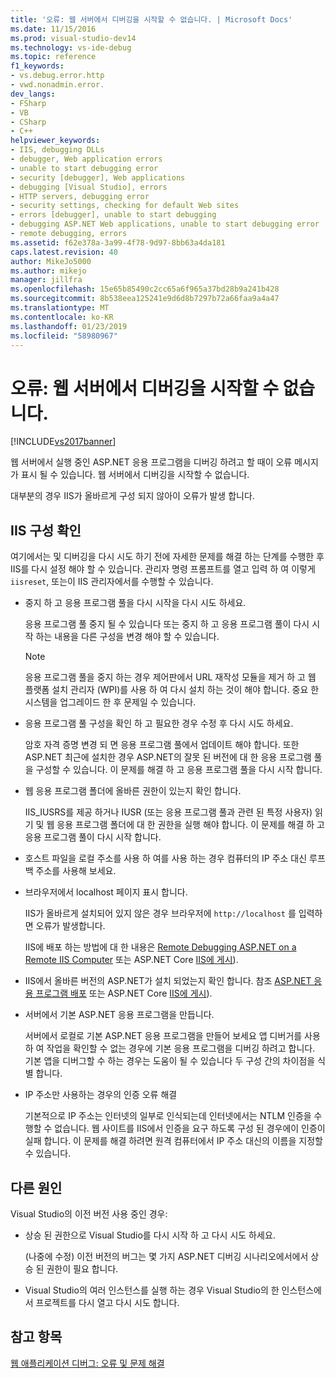 ```yaml
---
title: '오류: 웹 서버에서 디버깅을 시작할 수 없습니다. | Microsoft Docs'
ms.date: 11/15/2016
ms.prod: visual-studio-dev14
ms.technology: vs-ide-debug
ms.topic: reference
f1_keywords:
- vs.debug.error.http
- vwd.nonadmin.error.
dev_langs:
- FSharp
- VB
- CSharp
- C++
helpviewer_keywords:
- IIS, debugging DLLs
- debugger, Web application errors
- unable to start debugging error
- security [debugger], Web applications
- debugging [Visual Studio], errors
- HTTP servers, debugging error
- security settings, checking for default Web sites
- errors [debugger], unable to start debugging
- debugging ASP.NET Web applications, unable to start debugging error
- remote debugging, errors
ms.assetid: f62e378a-3a99-4f78-9d97-8bb63a4da181
caps.latest.revision: 40
author: MikeJo5000
ms.author: mikejo
manager: jillfra
ms.openlocfilehash: 15e65b85490c2cc65a6f965a37bd28b9a241b428
ms.sourcegitcommit: 8b538eea125241e9d6d8b7297b72a66faa9a4a47
ms.translationtype: MT
ms.contentlocale: ko-KR
ms.lasthandoff: 01/23/2019
ms.locfileid: "58980967"
---
```

# <a name="error-unable-to-start-debugging-on-the-web-server"></a>오류: 웹 서버에서 디버깅을 시작할 수 없습니다.
[!INCLUDE[vs2017banner](../includes/vs2017banner.md)]

웹 서버에서 실행 중인 ASP.NET 응용 프로그램을 디버깅 하려고 할 때이 오류 메시지가 표시 될 수 있습니다. 웹 서버에서 디버깅을 시작할 수 없습니다.
  
대부분의 경우 IIS가 올바르게 구성 되지 않아이 오류가 발생 합니다.

##  <a name="vxtbshttpservererrorsthingstocheck"></a> IIS 구성 확인

여기에서는 및 디버깅을 다시 시도 하기 전에 자세한 문제를 해결 하는 단계를 수행한 후 IIS를 다시 설정 해야 할 수 있습니다. 관리자 명령 프롬프트를 열고 입력 하 여 이렇게 `iisreset`, 또는이 IIS 관리자에서를 수행할 수 있습니다. 

* 중지 하 고 응용 프로그램 풀을 다시 시작을 다시 시도 하세요.

    응용 프로그램 풀 중지 될 수 있습니다 또는 중지 하 고 응용 프로그램 풀이 다시 시작 하는 내용을 다른 구성을 변경 해야 할 수 있습니다.
    
    > [!NOTE]
    > 응용 프로그램 풀을 중지 하는 경우 제어판에서 URL 재작성 모듈을 제거 하 고 웹 플랫폼 설치 관리자 (WPI)를 사용 하 여 다시 설치 하는 것이 해야 합니다. 중요 한 시스템을 업그레이드 한 후 문제일 수 있습니다.

* 응용 프로그램 풀 구성을 확인 하 고 필요한 경우 수정 후 다시 시도 하세요.

    암호 자격 증명 변경 되 면 응용 프로그램 풀에서 업데이트 해야 합니다. 또한 ASP.NET 최근에 설치한 경우 ASP.NET의 잘못 된 버전에 대 한 응용 프로그램 풀을 구성할 수 있습니다. 이 문제를 해결 하 고 응용 프로그램 풀을 다시 시작 합니다.
    
* 웹 응용 프로그램 폴더에 올바른 권한이 있는지 확인 합니다.

    IIS_IUSRS를 제공 하거나 IUSR (또는 응용 프로그램 풀과 관련 된 특정 사용자) 읽기 및 웹 응용 프로그램 폴더에 대 한 권한을 실행 해야 합니다. 이 문제를 해결 하 고 응용 프로그램 풀이 다시 시작 합니다.

* 호스트 파일을 로컬 주소를 사용 하 여를 사용 하는 경우 컴퓨터의 IP 주소 대신 루프백 주소를 사용해 보세요.

* 브라우저에서 localhost 페이지 표시 합니다.

     IIS가 올바르게 설치되어 있지 않은 경우 브라우저에 `http://localhost` 를 입력하면 오류가 발생합니다.
     
     IIS에 배포 하는 방법에 대 한 내용은 [Remote Debugging ASP.NET on a Remote IIS Computer](../debugger/remote-debugging-aspnet-on-a-remote-iis-7-5-computer.md) 또는 ASP.NET Core [IIS에 게시](https://docs.asp.net/en/latest/publishing/iis.html)).

* IIS에서 올바른 버전의 ASP.NET가 설치 되었는지 확인 합니다.  참조 [ASP.NET 응용 프로그램 배포](../debugger/remote-debugging-aspnet-on-a-remote-iis-7-5-computer.md#BKMK_deploy_asp_net) 또는 ASP.NET Core [IIS에 게시](https://docs.asp.net/en/latest/publishing/iis.html)).

* 서버에서 기본 ASP.NET 응용 프로그램을 만듭니다.

     서버에서 로컬로 기본 ASP.NET 응용 프로그램을 만들어 보세요 앱 디버거를 사용 하 여 작업을 확인할 수 없는 경우에 기본 응용 프로그램을 디버깅 하려고 합니다. 기본 앱을 디버그할 수 하는 경우는 도움이 될 수 있습니다 두 구성 간의 차이점을 식별 합니다.
  
* IP 주소만 사용하는 경우의 인증 오류 해결

     기본적으로 IP 주소는 인터넷의 일부로 인식되는데 인터넷에서는 NTLM 인증을 수행할 수 없습니다. 웹 사이트를 IIS에서 인증을 요구 하도록 구성 된 경우에이 인증이 실패 합니다. 이 문제를 해결 하려면 원격 컴퓨터에서 IP 주소 대신의 이름을 지정할 수 있습니다.
     
## <a name="other-causes"></a>다른 원인

Visual Studio의 이전 버전 사용 중인 경우:

- 상승 된 권한으로 Visual Studio를 다시 시작 하 고 다시 시도 하세요.

    (나중에 수정) 이전 버전의 버그는 몇 가지 ASP.NET 디버깅 시나리오에서에서 상승 된 권한이 필요 합니다.
    
- Visual Studio의 여러 인스턴스를 실행 하는 경우 Visual Studio의 한 인스턴스에서 프로젝트를 다시 열고 다시 시도 합니다.
   
  
## <a name="see-also"></a>참고 항목  
 [웹 애플리케이션 디버그: 오류 및 문제 해결](../debugger/debugging-web-applications-errors-and-troubleshooting.md)
